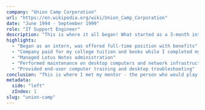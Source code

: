 ```yaml
---
company: "Union Camp Corporation"
url: "https://en.wikipedia.org/wiki/Union_Camp_Corporation"
date: "June 1994 - September 1999"
role: "IT Support Engineer"
description: "This is where it all began! What started as a 3-month internship turned into my first professional role:"
highlights:
  - "Began as an intern, was offered full-time position with benefits"
  - "Company paid for my college tuition and books while I completed my degree"
  - "Managed Lotus Notes administration"
  - "Performed maintenance on desktop computers and network infrastructure"
  - "Provided end-user computer training and desktop troubleshooting"
conclusion: "This is where I met my mentor - the person who would play such a crucial role in my career journey, convincing me to change my degree path and connecting me with opportunities at nearly every major transition in my career."
metadata:
  side: "left"
  zIndex: 1
slug: "union-camp"
---
```

